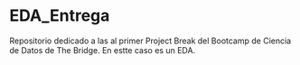 # EDA_Entrega
Repositorio dedicado a las al primer Project Break del Bootcamp de Ciencia de Datos de The  Bridge. En estte caso es un EDA.

